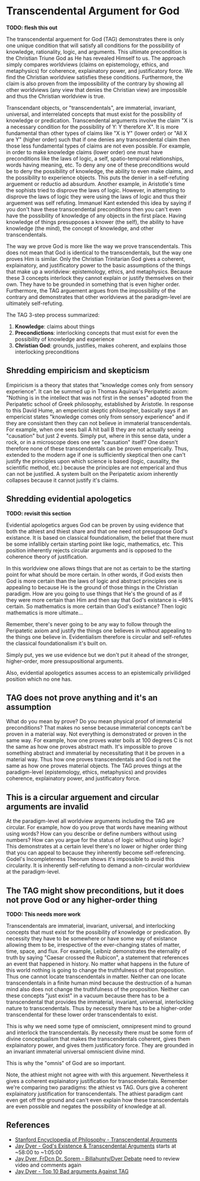 # Transcendental Argument for God

**TODO: flesh this out**

The transcendental arguement for God (TAG) demonstrates there is only one unique condition that will satisfy all conditions for the possibility of knowledge, rationality, logic, and arguments.  This ultimate precondition is the Christian Triune God as He has revealed Himself to us.  The approach simply compares worldviews (claims on epistemology, ethics, and metaphysics) for coherence, explainatory power, and justificatory force.  We find the Christian worldview satisfies these conditions.  Furthermore, the claim is also proven from the impossibility of the contrary by showing all other worldviews (any view that denies the Christian view) are impossible and thus the Christian worldview is true.

Transcendant objects, or "transcendentals", are immaterial, invariant, universal, and interrelated concepts that must exist for the possibility of knowledge or predication.  Transcendental arguments involve the claim "X is a necessary condition for the possibility of Y: Y therefore X".  It is more fundamental than other types of claims like "X is Y" (lower order) or "All X are Y" (higher order) such that if one denies any transcendental claim then those less fundamental types of claims are not even possible.  For example, in order to make knowledge claims (lower order) one must have preconditions like the laws of logic, a self, spatio-temporal relationships, words having meaning, etc.  To deny any one of these preconditions would be to deny the possibility of knowledge, the ability to even make claims, and the possibility to experience objects.  This puts the denier in a self-refuting arguement or reductio ad absurdum.  Another example, in Aristotle's time the sophists tried to disprove the laws of logic.  However, in attempting to disprove the laws of logic they were using the laws of logic and thus their arguement was self refuting.  Immanuel Kant extended this idea by saying if you don't have these transcendental preconditions then you can't even have the possibility of knowledge of any objects in the first place.  Having knowledge of things presupposes a knower (the self), the ability to have knowledge (the mind), the concept of knowledge, and other transcendentals.

The way we prove God is more like the way we prove transcendentals.  This does not mean that God is identical to the transcendentals, but the way one proves Him is similar.  Only the Christian Trinitarian God gives a coherent, explainatory, and justificatory power to the basic assumptions of the things that make up a worldview: epistemology, ethics, and metaphysics.  Because these 3 concepts interlock they cannot explain or justify themselves on their own.  They have to be grounded in something that is even higher order.  Furthermore, the TAG arguement argues from the impossibility of the contrary and demonstrates that other worldviews at the paradigm-level are ultimately self-refuting.

The TAG 3-step process summarized:

1. **Knowledge**: claims about things
2. **Precondictions**: interlocking concepts that must exist for even the possibility of knowledge and experience
3. **Christian God**: grounds, justifies, makes coherent, and explains those interlocking preconditions

## Shredding empiricism and skepticism

Empiricism is a theory that states that "knowledge comes only from sensory experience".  It can be summed up in Thomas Aquinas's Peripatetic axiom: "Nothing is in the intellect that was not first in the senses" adopted from the Peripatetic school of Greek philosophy, established by Aristotle.  In response to this David Hume, an empericist skeptic philosopher, basically says if an empericist states "knowledge comes only from sensory experience" and if they are consistant then they can not believe in immaterial transcendentals.  For example, when one sees ball A hit ball B they are not actually seeing "causation" but just 2 events.  Simply put, where in this sense data, under a rock, or in a microscope does one see "causation" itself?  One doesn't therefore none of these transcendentals can be proven emperically.  Thus, extended to the modern age if one is sufficiently skeptical then one can't justify the principles upon which science is based (logic, causality, the scientific method, etc.) because the principles are not emperical and thus can not be justified.  A system built on the Peripatetic axiom inherently collapses because it cannot justify it's claims.

## Shredding evidential apologetics

**TODO: revisit this section**

Evidential apologetics argues God can be proven by using evidence that both the athiest and thiest share and that one need not presuppose God's existance.  It is based on classical foundationalism, the belief that there must be some infallibly certain starting point like logic, mathematics, etc.  This position inherently rejects circular arguments and is opposed to the coherence theory of justification.  

In this worldview one allows things that are not as certain to be the starting point for what should be more certain.  In other words, if God exists then God is more certain than the laws of logic and abstract principles one is appealing to because He is the ground of those things in the Christian paradigm.  How are you going to use things that He's the ground of as if they were more certain than Him and then say that God's existance is ~98% certain.  So mathematics is more certain than God's existance?  Then logic mathematics is more ultimate... 

Remember, there's never going to be any way to follow through the Peripatetic axiom and justify the things one believes in without appealing to the things one believe in.  Evidentialism therefore is circular and self-refutes the classical foundationalism it's built on.


Simply put, yes we use evidence but we don't put it ahead of the stronger, higher-order, more pressupositional arguments.

Also, evidential apologetics assumes access to an epistemically privilidged position which no one has.


## TAG does not prove anything and it's an assumption

What do you mean by prove?  Do you mean physical proof of immaterial preconditions?  That makes no sense because immaterial concepts can't be proven in a material way.  Not everything is demonstrated or proven in the same way.  For example, how one proves water boils at 100 degrees C is not the same as how one proves abstract math.  It's impossible to prove something abstract and immaterial by necessitating that it be proven in a material way.  Thus how one proves transcendentals and God is not the same as how one proves material objects.  The TAG proves things at the paradigm-level (epistemology, ethics, metaphysics) and provides coherence, explainatory power, and justificatory force.

## This is a circular arguement and circular arguments are invalid

At the paradigm-level all worldview arguments including the TAG are circular.  For example, how do you prove that words have meaning without using words?  How can you describe or define numbers without using numbers?  How can you argue for the status of logic without using logic?  This demonstrates at a certain level there's no lower or higher order thing that you can appeal to because they inherently become self-referencing.  Godel's Incompleteness Theorum shows it's impossible to avoid this circularity.  It is inherently self-refuting to demand a non-circular worldview at the paradigm-level.

## The TAG might show preconditions, but it does not prove God or any higher-order thing

**TODO: This needs more work**

Transcendentals are immaterial, invariant, universal, and interlocking concepts that must exist for the possibility of knowledge or predication.  By necessity they have to be somewhere or have some way of existance allowing them to be, irrespective of the ever-changing states of matter, time, space, and flux.  For example, Leibniz demonstrates the eternality of truth by saying "Caesar crossed the Rubicon", a statement that references an event that happened in history.  No matter what happens in the future of this world nothing is going to change the truthfulness of that proposition.  Thus one cannot locate transcendentals in matter.  Neither can one locate transcendentals in a finite human mind because the destruction of a human mind also does not change the truthfulness of the proposition.  Neither can these concepts "just exist" in a vacuum because there has to be a transcendental that provides the immaterial, invariant, universal, interlocking nature to transcendentals.  Thus by necessity there has to be a higher-order transcendental for these lower order transcendentals to exist.

This is why we need some type of omniscient, omnipresent mind to ground and interlock the transcendentals.  By necessity there must be some form of divine conceptualism that makes the transcendentals coherent, gives them explainatory power, and gives them justificatory force.  They are grounded in an invariant immaterial universal omniscient divine mind.

This is why the "omnis" of God are so important.

Note, the athiest might not agree with with this arguement.  Nevertheless it gives a coherent explainatory justification for transcendentals.  Remember we're comparing two paradigms: the athiest vs TAG.  Ours give a coherent explainatory justification for transcendentals.  The athiest paradigm cant even get off the ground and can't even explain how these transcendentals are even possible and negates the possibility of knowledge at all.




## 

## References

- [Stanford Encyclopedia of Philosophy - Transcendental Arguments](https://plato.stanford.edu/entries/transcendental-arguments/)
- [Jay Dyer - God's Existence & Transcendental Arguments](https://www.youtube.com/watch?v=tx3ssbjb3Xs) starts at ~58:00 to ~1:05:00
- [Jay Dyer, FrDcn Dr. Sorem - Billahunty/Dyer Debate](https://www.youtube.com/watch?v=bRCmZhWdyDE) need to review video and comments again
- [Jay Dyer - Top 10 Bad arguments Against TAG](https://www.youtube.com/watch?v=4MZErPk3_MU)
